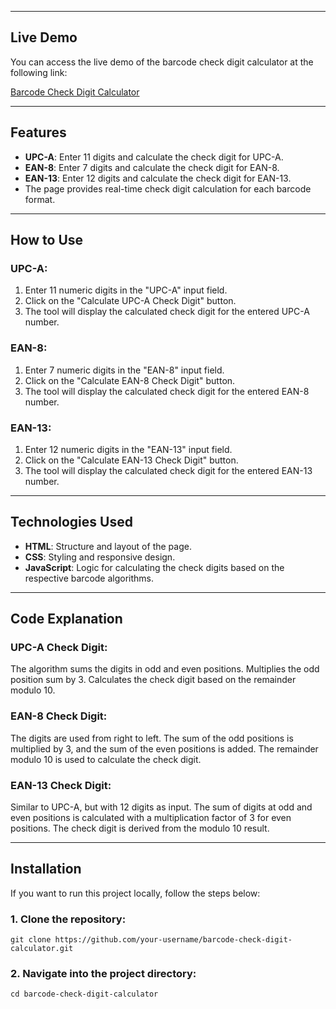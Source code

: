 <hr>

<h2>Live Demo</h2>
<p>You can access the live demo of the barcode check digit calculator at the following link:</p>
<p><a href="https://barcode-check-digit-calculator.vercel.app/" target="_blank">Barcode Check Digit Calculator</a></p>

<hr>

<h2>Features</h2>
<ul>
    <li><strong>UPC-A</strong>: Enter 11 digits and calculate the check digit for UPC-A.</li>
    <li><strong>EAN-8</strong>: Enter 7 digits and calculate the check digit for EAN-8.</li>
    <li><strong>EAN-13</strong>: Enter 12 digits and calculate the check digit for EAN-13.</li>
    <li>The page provides real-time check digit calculation for each barcode format.</li>
</ul>

<hr>

<h2>How to Use</h2>

<h3>UPC-A:</h3>
<ol>
    <li>Enter 11 numeric digits in the "UPC-A" input field.</li>
    <li>Click on the "Calculate UPC-A Check Digit" button.</li>
    <li>The tool will display the calculated check digit for the entered UPC-A number.</li>
</ol>

<h3>EAN-8:</h3>
<ol>
    <li>Enter 7 numeric digits in the "EAN-8" input field.</li>
    <li>Click on the "Calculate EAN-8 Check Digit" button.</li>
    <li>The tool will display the calculated check digit for the entered EAN-8 number.</li>
</ol>

<h3>EAN-13:</h3>
<ol>
    <li>Enter 12 numeric digits in the "EAN-13" input field.</li>
    <li>Click on the "Calculate EAN-13 Check Digit" button.</li>
    <li>The tool will display the calculated check digit for the entered EAN-13 number.</li>
</ol>

<hr>

<h2>Technologies Used</h2>
<ul>
    <li><strong>HTML</strong>: Structure and layout of the page.</li>
    <li><strong>CSS</strong>: Styling and responsive design.</li>
    <li><strong>JavaScript</strong>: Logic for calculating the check digits based on the respective barcode algorithms.</li>
</ul>

<hr>

<h2>Code Explanation</h2>

<h3>UPC-A Check Digit:</h3>
<p>
    The algorithm sums the digits in odd and even positions.
    Multiplies the odd position sum by 3.
    Calculates the check digit based on the remainder modulo 10.
</p>

<h3>EAN-8 Check Digit:</h3>
<p>
    The digits are used from right to left.
    The sum of the odd positions is multiplied by 3, and the sum of the even positions is added.
    The remainder modulo 10 is used to calculate the check digit.
</p>

<h3>EAN-13 Check Digit:</h3>
<p>
    Similar to UPC-A, but with 12 digits as input.
    The sum of digits at odd and even positions is calculated with a multiplication factor of 3 for even positions.
    The check digit is derived from the modulo 10 result.
</p>

<hr>

<h2>Installation</h2>

<p>If you want to run this project locally, follow the steps below:</p>

<h3>1. Clone the repository:</h3>
<pre><code>git clone https://github.com/your-username/barcode-check-digit-calculator.git</code></pre>

<h3>2. Navigate into the project directory:</h3>
<pre><code>cd barcode-check-digit-calculator</code></pre>
